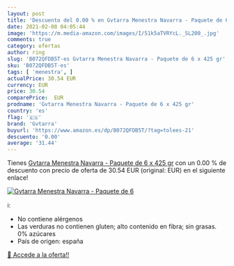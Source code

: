 ```yaml
---
layout: post
title: 'Descuento del 0.00 % en Gvtarra Menestra Navarra - Paquete de 6 '
date: 2021-02-08 04:05:44
image: 'https://m.media-amazon.com/images/I/51k5aTVRYcL._SL200_.jpg'
comments: true
category: ofertas
author: ring
slug: 'B072QFDB5T-es Gvtarra Menestra Navarra - Paquete de 6 x 425 gr'
sku: 'B072QFDB5T-es'
tags: [ 'menestra', ]
actualPrice: 30.54 EUR
currency: EUR
price: 30.54
comparePrice:  EUR
prodname: 'Gvtarra Menestra Navarra - Paquete de 6 x 425 gr'
country: 'es'
flag: '🇪🇸'
brand: 'Gvtarra'
buyurl: 'https://www.amazon.es/dp/B072QFDB5T/?tag=tolees-21'
descuento: '0.00'
average: '31.44'
---
```


Tienes [Gvtarra Menestra Navarra - Paquete de 6 x 425 gr](https://www.amazon.es/dp/B072QFDB5T/?tag=tolees-21) con un 0.00 % de descuento con precio de oferta de 30.54 EUR (original:  EUR) en el siguiente enlace!

[![Gvtarra Menestra Navarra - Paquete de 6 ](https://m.media-amazon.com/images/I/51k5aTVRYcL._SL200_.jpg)](https://www.amazon.es/dp/B072QFDB5T/?tag=tolees-21)

ℹ️:

- No contiene alérgenos
- Las verduras no contienen gluten; alto contenido en fibra; sin grasas. 0% azúcares
- País de origen: españa

[🛒 Accede a la oferta!!](https://www.amazon.es/dp/B072QFDB5T/?tag=tolees-21)

